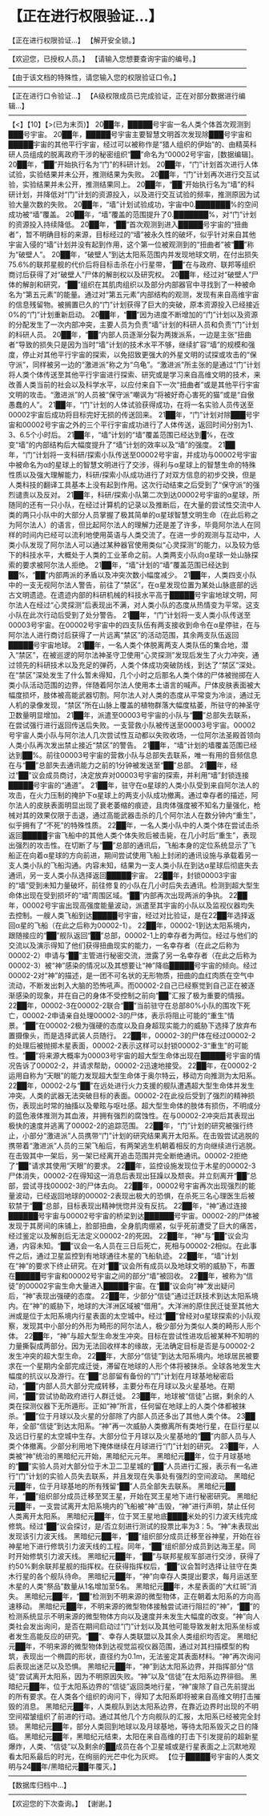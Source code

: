 # 【正在进行权限验证…】
【正在进行权限验证…】
【解开安全锁。】
——————————————————————————————————
【欢迎您，已授权人员。】
【请输入您想要查询宇宙的编号。】
——————————————————————————————————
【由于该文档的特殊性，请您输入您的权限验证口令。】
——————————————————————————————————
【正在进行口令验证…】
【A级权限成员已完成验证，正在对部分数据进行编辑…】
——————————————————————————————————
【<】【10】【>(已为末页)】
20██年，█████号宇宙一名人类个体首次观测到███号宇宙。
20██年，█████号宇宙主要智慧文明首次发现除███号宇宙和█████宇宙的其他平行宇宙，经过可以被称作是“猎人组织的伊始”的、由精英科研人员组成的脱离政府干涉的秘密组织“██”命名为“00002号宇宙，[数据编辑]。
20██年，“██”开始执行名为“门”的科研计划。
20██年，“门”计划首次进行人体试验，实验结果并未公开，推测结果为失败。
20██年，“门”计划再次进行交互试验，实验结果并未公开，推测结果同上。
20██年，“██”开始执行名为“墙”的科研计划，并降低对“门”计划的资源投入，以及进行交互试验的频率，推测原因为试验大量次数的失败。
20██年，“墙”计划试验成功，宇宙中0.███████%的空间成功被“墙”覆盖。
20██年，“墙”覆盖的范围提升了0.███████%，对“门”计划的资源投入持续降低。
20██年，“██”首次观测到进入█████号宇宙的“扭曲者”，暂不明确目标的来源，目标经过的“墙”被永久性的破坏，似乎针对来自其他宇宙入侵的“墙”计划并没有起到作用，这个第一位被观测到的“扭曲者”被“██”称为“破壁人”。
20██年，“破壁人”到达太阳系范围内并发现地球文明，在付出损失75.6%的联邦星舰的代价后将目标击杀在小行星带，“██”在与政府、联邦等组织商讨后获得了对“破壁人”尸体的解剖权以及研究权。
20██年，经过对“破壁人”尸体的解剖和研究，“██”组织在其肌肉组织以及部分内部器官中寻找到了一种被命名为“第五元素”的能量。通过对“第五元素”内部结构的观测，发现有来自高维宇宙的信息残留物。被搁置已久的“门”计划获得了巨大的突破，原本资源投入已经接近0%的“门”计划重新启动。
20██年，“██”因为进度不断增加的“门”计划以及资源的分配发生了一次内部冲突，主要人员为负责“墙”计划的科研人员和负责“门”计划的科研人员。
20██年，“██”内部人员逐渐分裂为两拨派系，一边是主张“扭曲者”导致的损失只是因为当时“墙”计划的技术水平不够，继续扩容“墙”的规模和强度，停止对其他平行宇宙的探索，以免招致更强大的外星文明的试探或攻击的“保守派”，同样被另一边的“激进派”称之为“乌龟”。“激进派”所主张的是通过“门”计划将人类个体传送至其他平行宇宙进行探索、研究或是学习来自高维文明的技术，来改善人类当前的社会以及科学水平，以应付来自下一次“扭曲者”或是其他平行宇宙文明的攻击。“激进派”的人员被“保守派”嘲讽为“将被好奇心害死的猫”或是“自傲愚蠢的人”。
21██年，“门”计划的人体试验获得成功，在将一名实验人员传送至00002宇宙后成功将目标完好无损的传送回来。
21██年，“门”计划对除███号宇宙和00002号宇宙之外的三个平行宇宙成功进行了人体传送，返回时间分别为1、3、6.5个小时后。
21██年，“墙”计划的“墙”覆盖范围已经达到█%，在改变“墙”的内部结构后大幅度提升了“墙”计划的效率以及“墙”的强度。
21██年，“门”计划将一支科研/探索小队传送至00002号宇宙，并成功与00002号宇宙中被命名为α的星球上的智慧文明进行了交涉，得利与α星球上的智慧生命的特殊性质以及强大理解能力，科研/探索小队成功进行了对双方信息的初步交换，但是人类科技的翻译工具基本上没有起到作用。这次行动结束之后受到了“保守派”的强烈谴责以及反对。
21██年，科研/探索小队第二次到达00002号宇宙的α星球，所随同的还有一只小队，在经过计算机的记录以及推断后，在大量的尝试性交流中人类的两只小队中的大部分人员掌握了极其简单的α星球智慧文明生命（在此后称之为阿尔法人）的语言，但比起阿尔法人的理解力还是差了许多，毕竟阿尔法人在同样的时间内已经可以流利地使用英语与人类交流了。在进一步的观测与互动中，人类小队发现了阿尔法人可以通过某种器官使用类似“心灵探测”的能力，以及较为低下的科技水平，大概处于人类的工业革命之前。人类两支小队向α星球一处山脉探索的要求被阿尔法人拒绝。
21██年，“墙”计划的“墙”覆盖范围已经达到██%，“██”内部两派的矛盾以及冲突次数小幅度减少。
21██年，人类四支小队中的一支无视阿尔法人警告，前往了“禁区”，在α星发现位置为某处山脉底部的远古文明遗迹。在遗迹内部的科研机械的科技水平高于█████号宇宙地球文明，阿尔法人在经过“心灵探测”后表现出不满，对人类小队的态度从热情变为平常。这支小队在此次行动后受到了处分警告。
21██年，“门”计划将一支人类小队传送至00003号宇宙。在00002号宇宙中的四支队伍有两支接收到命令在α星停驻，在与阿尔法人进行商讨后获得了一片远离“禁区”的活动范围，其余两支队伍返回█████号宇宙地球。
21██年，一名人类个体脱离两支人类队伍的集合地，潜入“禁区”，在被巡逻的阿尔法神圣守卫使用“心灵探测”发现后发生了火力冲突，通过领先的科研技术以及充足的弹药，人类个体成功突破防线，到达了“禁区”深处。在“禁区”深处发生了什么暂未得知，几个小时之后那名人类个体的尸体被抛掷在人类小队活动范围的边界，伴随着阿尔法人使用本土语言的喊声。尸体皮肤表面被大幅度损坏，肢体被高能武器切割。阿尔法人对人类的态度从平常变为冷淡，通过无人机的录像发现，“禁区”所在山脉上覆盖的植物群落大幅度枯萎，所驻守的神圣守卫数量明显增加。
21██年，派遣至00003号宇宙的小队与“██”总部失去联系，在尝试强行进行返回传送后失败。一支营救小队被传送至00003号宇宙。00002号宇宙人类小队与阿尔法人几次尝试性互动都以失败收场，一位阿尔法圣殿首领向人类小队再次发出禁止接近“禁区”的警告。
21██年，“墙”计划的墙覆盖范围已经达到██%。前往00003号宇宙的营救小队与总部失去联系，唯一有用的音频信息在与“██”总部失去通讯能力之前的1分钟被发送至“██”总部。
21██年，经过“██”议会成员商讨，决定放弃对00003号宇宙的探索，并利用“墙”封锁连接█████号宇宙的“通道”。
21██年，驻守在α星球的人类小队受到来自阿尔法人的攻击，在火力压制的掩护下α星球上的两支小队成功撤离。通过幸存者的描述，阿尔法人的皮肤表面明显出现了衰老萎缩的痕迹，且肉体强度被不知名力量强化，枪械对其的效果仅限于击退，通过高能武器击杀的几个阿尔法人在数分钟内“重生”，似乎拥有了“不死”的特殊性质。
22██年，一名人类小队中的人类个体在尝试击杀返回█████宇宙飞船中的其他人类个体失败后被击毙，在几小时后“重生”，表现出强烈的攻击性。在切断了与“██”总部的通讯后，飞船本身的定位系统显示了飞船正在向着α星球的方向前进，期间尝试使用飞船上封闭的通讯设施与承载着另一支人类小队的飞船沟通。内容未知，结果为一支人类小队在到达α星球后彻底失去通讯，另一支人类小队选择返回█████宇宙。
22██年，封锁00003宇宙的“墙”受到未知力量破坏，前往修复的小队在几小时后失去通讯。检测到超大型生命体出现在受到损坏的“墙”周围区域。“██”内部再次出现两派的争执。
22██年，00002号宇宙出现高强度能量波动，派遣至其宇宙的小队以及监视仪器均失去控制。一艘人类飞船到达█████号宇宙，经过对比验证，是在22██年选择返回α星的飞船（在此之后称为00002-1）。
22██年，00002-1到达太阳系境内，跟随接应的“██”舰队返回“██”总部，00002-1上的幸存者为两位。经过与他们的交流以及演示得知了他们获得扭曲现实的能力，一名幸存者（在此之后称为00002-2）申请与“██”主管进行秘密交流，泄露了另一名幸存者（在此之后称为00002-3）被“神”感染的情况以及其想要让“神”降临█████号宇宙的倾向。经过00002-2对“神”的描述，是一团不可名状的无形物质，扭曲的血红肉质在空气中流动，不断发出刺入大脑的恐怖吼声。而00002-2自己已经察觉到自己正在被逐渐感染的现象，并在自己的身体不受控制之前向“██”汇报了极为重要的情报。
22██年，00002-3在00002-2联合“██”当前驻守在总部80%小队的围攻下死亡，00002-2申请亲自处理00002-3的尸体，表示将阻止可能的“重生”情景。“██”在00002-2极为强硬的态度以及自身超现实能力的威胁下选择了放弃布置摄像头，而是选择武装人员随行。
22██年，00002-3的尸体在经过00002-2的处理后被抛掷木星表面，00002-2表示这样可以封锁00002-3“重生”的可能性。“██”将来源大概率为00003号宇宙的超大型生命体出现在█████号宇宙的情况告诉了00002-2，并请求帮助，00002-2迅速地接受。
22██年，在00002-2运用自称为“天眼”的能力发现超大型生命体于奥尔特云，移动方向推测为太阳系。
22██年，00002-2与“██”在远处进行火力支援的舰队遭遇超大型生命体并发生冲突。人类的武器无法突破目标的表面。00002-2在此役后受到了强烈的精神损伤，表现出时常的抽搐以及晕眩与呕吐感。超大型生命体的肢体有损伤，不明成分的蓝色液体推测为其血液，并拥有强烈的腐蚀性。在与00002-2冲突后其表现出极快的速度并逃离了00002-2的追踪范围。
22██年，“门”计划的研究被强行终止，小部分“激进派”人员携带“门”计划的研究结果离开太阳系。在击毁尝试逃脱的携带着“激进派”人员的三架飞船后，有两架逃生机朝着相反的方向继续进行逃脱。在击毁其中一架后，另一架已经离开追击范围并完全断绝通讯。00002-2拒绝了“██”请求其使用“天眼”的要求。
22██年，监控设施发现位于木星的00002-3尸体消失，00002-2在得知这一消息后表现出狂躁以及颓丧。并立刻离开“██”总部，尝试寻找00002-3的尸体去向。
22██年，00002号宇宙再次出现强烈的能量波动，已经返回地球的00002-2表现出极大的恐惧，在杀死三名心理医生后被软禁于“██”总部，目标表现出精神恍惚并没有反抗。
22██年，“神”通过连接██████号宇宙与00002号宇宙的桥梁到达██████号宇宙。00002-2的尸体被发现于其房间的床铺上，脸部扭曲，全身肌肉绷紧，似乎死前遭受了巨大的痛苦，经过鉴定以及解剖后无法定义00002-2的死因。
22██年，“神”与“██”议会沟通，内容未知。“██”议会一名人员在三日后死亡，死相与00002-2相似。在此事件之后，通过卫星监控到有地球通往木星的飞船轨迹。
22██年，“墙”计划在“神”的要求下终止研究。在对“██”议会所有成员以及地球文明的威胁下，布置在█████号宇宙和00002号宇宙之间的部分“墙”被回收。
22██年，被称为“信徒”的00002宇宙生命大量进入█████宇宙。在“██”议会向“神”发出疑问后，“神”表现出强硬的态度。
22██年，少部分“信徒”通过迁跃技术到达太阳系境内。在“神”的威胁下，地球的大洋洲区域被“借用”。大洋洲的原住民迁徙至其他大洲或是位于太阳系境内行星表面的太空城中。经过“██”曾经对α星球探索的小队观察，发现其中小部分的外形为畸形的阿尔法人，极少部分为类似人类的畸形人形个体。
22██年，“神”与超大型生命发生冲突。目标在尝试性进攻后被某种不知明的力量撕裂成两部分。因为无法回收样本的缘故，无法确定目标是否是与00002-2发生冲突的超大型生命。
22██年，大部分“信徒”到达太阳系境内。地球居民被要求在一个星期内全部完成迁徙，滞留在地球的人形个体将被抹杀。全球各地发生大幅度的抗议以及游行。在“██”总部留有备份的“门”计划在月球基地秘密启动，“██”内部人员大部分完成转移，主要分布在月球以及火星基地。在期间，“██”尝试协助政府进行人群迁徙。
23██年，地球被“信徒”占据，剩余的人类在探测仪器下无所遁形。正如“神”所言，任何留在地球上的人类个体都被抹杀。“██”位于月球以及火星的分部除了内部人员还多出了其他人类个体。
23██年，全部“信徒”到达太阳系。“神”再一次威胁人类撤离所有类地行星，在巨行星以及远日行星的太空城中生存。大部分位于月球以及火星基地的“██”内部人员与人类个体撤离。少部分利用地下掩体继续在月球进行“门”计划的研究。
23██年，人类被“神”统治的黑暗纪元开始，黑暗纪元元年。
黑暗纪元██年，位于月球基地的“██”实验人员对大部分位于木卫二卫星城的“██”人员进行汇报，表示有一名进行“门”计划的实验人员失去联系，并且发现在失事处有强烈的空间波动。
黑暗纪元██年，位于月球基地的所有残留“██”人员全部失去联系。
黑暗纪元██年，“██”组织部分成员迁移至冥王星，开始在冥王星地下进行秘密研究。
黑暗纪元██年，一支尝试离开太阳系境内的飞船被“神”击毁，“神”进行声明，禁止任何人类离开太阳系。
黑暗纪元██年，位于冥王星地底████米处的引力波天线完成修筑。经过“██”议会探讨，是/否立刻进行测试的投票比率为3：5。“神”未表现出发现该引力波天线。
黑暗纪元██年，“██”组织部分成员迁移至谷神星，开始在谷神星地下进行修筑引力波天线的工程。同年，“██”组织部分成员到达海王星。同时开始修筑引力波天线。
黑暗纪元██年，“██”与联邦星舰军部进行交涉，获得了约50%剩余联邦星舰的指挥权。在获得指挥权后，“██”议会暂时选择让驻守在类木行星的各个舰队待命。
黑暗纪元██年，“神”向幸存人类提出要求，每月运送至木星的人类“祭品”数量从1名增加至5名。
黑暗纪元██年，木星表面的“大红斑”消失。
黑暗纪元██年，“██”检测到不明来源的微型物体，正在朝着太阳系的方向高速移动。
黑暗纪元██年，不明来源的微型物体接触尝试进行阻拦的“神”，“██”的检测系统显示不明来源的微型物体方向以及速度并未发生大幅度的改变。“神”向人类社会发出询问，是否在期间启动过“门”计划以及其他可能导致发射太阳系坐标或者发生高能反应的研究。“██”、幸存人类联盟以及其余人类组织均否定。
黑暗纪元██年，不明来源的微型物体到达视觉监视仪器范围，通过对其扫描模型的构筑，表现出一个椭圆的形状，直径约为0.1m，无法鉴定其表面材料。“神”再次询问后表现出迷茫以及恐惧。
黑暗纪元██年，“神”到达太阳系边界，并指挥部分“信徒”尝试离开太阳系，因为不明原因失败。“神”以及“信徒”在太阳系边界徘徊。
黑暗纪元██年，位于太阳系边界的“信徒”返回类地行星，“神”废除了自己先前提出的所有要求。在人类各个组织的询问下，得知了太阳系即将被来自高维文明打击摧毁的消息。
黑暗纪元██年，人类舰队到达太阳系边界，在靠近边界时出现的不明空间褶皱组织了前进的行动。通过其他几个方向舰队的汇报，太阳系已经被完全封锁。
黑暗纪元██年，部分人类回到地球以及月球基地，等待太阳系毁灭之日的降临。
黑暗纪元██年，黑暗纪元结束，太阳在来自高维的打击下引发提前的超新星爆炸，人类、“信徒”以及剩余的██成员在各个卫星城或是行星表面之上沉默地观看太阳系最后的时光，在绚丽的光芒中化为灰烬。
【位于█████号宇宙的人类文明与24██年/黑暗纪元██年覆灭。】
——————————————————————————————————
【数据库归档中…】
——————————————————————————————————
【欢迎您的下次查询。】
【谢谢。】